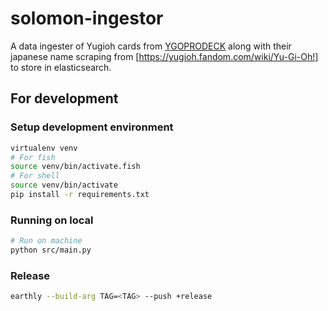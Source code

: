 # solomon-ingestor

A data ingester of Yugioh cards from [YGOPRODECK](https://ygoprodeck.com/) along with their japanese name scraping from [https://yugioh.fandom.com/wiki/Yu-Gi-Oh!] to store in elasticsearch.

## For development

### Setup development environment

```sh
virtualenv venv
# For fish
source venv/bin/activate.fish
# For shell
source venv/bin/activate
pip install -r requirements.txt
```

### Running on local
```sh
# Run on machine
python src/main.py
```

### Release
```sh
earthly --build-arg TAG=<TAG> --push +release
```
